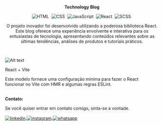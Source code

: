 <div align="center">

<b>Technology Blog</b>

![HTML](https://img.shields.io/badge/-HTML-0D1117?style=for-the-badge&logo=html5&labelColor=0D1117)&nbsp;
![CSS](https://img.shields.io/badge/-CSS-0D1117?style=for-the-badge&logo=CSS3&logoColor=blue&labelColor=0D1117)&nbsp;
![JavaScript](https://img.shields.io/badge/-javascript-0D1117?style=for-the-badge&logo=javascript&logoColor=yellow&labelColor=0D1117)&nbsp;
![React](https://img.shields.io/badge/-react-0D1117?style=for-the-badge&logo=react&logoColor=cyan&labelColor=0D1117)&nbsp;
![SCSS](https://img.shields.io/badge/-scss-0D1117?style=for-the-badge&logo=sass&logoColor=purple&labelColor=0D1117)&nbsp;

<p>O projeto inovador foi desenvolvido utilizando a poderosa biblioteca React. Este blog oferece uma experiência envolvente e interativa para os entusiastas de tecnologia, apresentando conteúdos relevantes sobre as últimas tendências, análises de produtos e tutoriais práticos.</p>
</div><br>


![Alt text](preview-technology.png)

React + Vite

Este modelo fornece uma configuração mínima para fazer o React funcionar no Vite com HMR e algumas regras ESLint.


<br><b>Contato:</b>

<p>Se você quiser entrar em contato comigo, sinta-se a vontade.</p> 

<a href="https://linkedin.com/in/danielengineer" target="_blank">
  <img align="center" src="https://img.shields.io/badge/ - LinkedIn-05122A?style=flat&logo=linkedin" alt="linkedin"/>
</a>
 <a href="https://instagram.com/danielengineer_" target="_blank">
 <img align="center" src="https://img.shields.io/badge/ - Instagram-05122A?style=flat&logo=instagram" alt="instagram"/>
</a>
 <a href="https://wa.me/77999109489" target="_blank">
 <img align="center" src="https://img.shields.io/badge/-Whatsapp-05122A?style=flat&logo=whatsapp" alt="whatsapp"/>
</a>